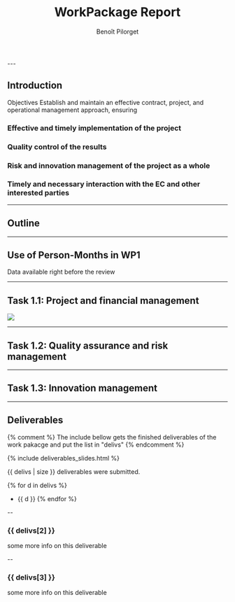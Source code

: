 ﻿---
layout: slides_wp
title: "WorkPackage Report"
theme: white
transition: none
author: Benoît Pilorget
period: 1st reporting period
wp: 1
---

<section data-markdown data-separator="^---\n" data-separator-vertical="^--\n">
---

## Introduction

Objectives
Establish and maintain an effective contract, project, and operational management approach, ensuring
### Effective and timely implementation of the project
### Quality control of the results
### Risk and innovation management of the project as a whole
### Timely and necessary interaction with the EC and other interested parties
---
## Outline
---
## Use of Person-Months in WP1

Data available right before the review

---

## Task 1.1: Project and financial management

![](../workplan-RP1.png)

---
## Task 1.2: Quality assurance and risk management

---
## Task 1.3: Innovation management
---
## Deliverables

{% comment %}
The include bellow gets the finished deliverables of the work pakacge and put the list in "delivs"
{% endcomment %}

{% include deliverables_slides.html %}

{{ delivs | size }} deliverables were submitted.

{% for d in delivs %}
- {{ d }}
{% endfor %}

--
### {{ delivs[2] }}

some more info on this deliverable

--
### {{ delivs[3] }}

some more info on this deliverable



</section>


